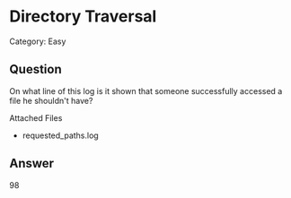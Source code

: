 # Directory Traversal
Category: Easy

## Question

On what line of this log is it shown that someone successfully accessed a file he shouldn't have?

Attached Files
- requested_paths.log

## Answer
98
